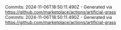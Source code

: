 Commits: 2024-11-06T18:50:11.490Z - Generated via https://github.com/marketplace/actions/artificial-grass
<br>
Commits: 2024-11-06T18:50:11.490Z - Generated via https://github.com/marketplace/actions/artificial-grass
<br>
